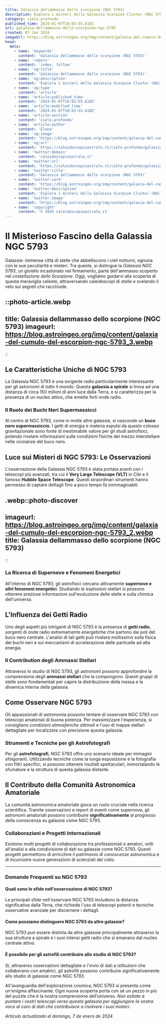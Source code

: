 ```yaml
---
title: Galassia dellammasso dello scorpione (NGC 5793)
description: Esplora i misteri della Galassia Scorpion Cluster (NGC 5793) in questa guida avvincente e ricca di dettagli astronomici! Scopri di più ora.
category: cielo-profondo
published_time: 2024-01-07T10:03:55.610Z
url: galassia-dellammasso-dello-scorpione-ngc-5793
created: 07 Jan 2024
imageUrl: https://blog.astroingeo.org/img/content/galaxia-del-cumulo-del-escorpion-ngc-5793_3.webp
head:
  meta:
    - name: 'keywords'
      content: 'Galassia dellammasso dello scorpione (NGC 5793)'
    - name: 'robots'
      content: 'index, follow'
    - name: 'og:title'
      content: 'Galassia dellammasso dello scorpione (NGC 5793)'
    - name: 'og:description'
      content: 'Esplora i misteri della Galassia Scorpion Cluster (NGC 5793) in questa guida avvincente e ricca di dettagli astronomici! Scopri di più ora.'
    - name: 'og:type'
      content: 'article'
    - name: 'article:published_time'
      content: '2024-01-07T10:03:55.610Z'
    - name: 'article:modified_time'
      content: '2024-01-07T10:03:55.610Z'
    - name: 'article:section'
      content: 'cielo-profondo'
    - name: 'article:author'
      content: 'Elena'
    - name: 'og:image'
      content: 'https://blog.astroingeo.org/img/content/galaxia-del-cumulo-del-escorpion-ngc-5793_3.webp'
    - name: 'og:url'
      content: 'https://caleidoscopioastrale.it/cielo-profondo/galassia-dellammasso-dello-scorpione-ngc-5793'
    - name: 'twitter:domain'
      content: 'caleidoscopioastrale.it'
    - name: 'twitter:url'
      content: 'https://caleidoscopioastrale.it/cielo-profondo/galassia-dellammasso-dello-scorpione-ngc-5793'
    - name: 'twitter:title'
      content: 'Galassia dellammasso dello scorpione (NGC 5793)'
    - name: 'twitter:card'
      content: 'https://blog.astroingeo.org/img/content/galaxia-del-cumulo-del-escorpion-ngc-5793_3.webp'
    - name: 'twitter:description'
      content: 'Esplora i misteri della Galassia Scorpion Cluster (NGC 5793) in questa guida avvincente e ricca di dettagli astronomici! Scopri di più ora.'
    - name: 'twitter:image'
      content: 'https://blog.astroingeo.org/img/content/galaxia-del-cumulo-del-escorpion-ngc-5793_3.webp'
    - name: 'copyright'
      content: '© 2024 caleidoscopioastrale.it'
---
```

# Il Misterioso Fascino della Galassia NGC 5793

Galassie: immense città di stelle che abbelliscono i cieli notturni, ognuna con le sue peculiarità e misteri. Tra queste, si distingue la *Galassia NGC 5793*, un gioiello incastonato nel firmamento, parte dell'ammasso scoperto nel *costellazione dello Scorpione*. Oggi, vogliamo guidarvi alla scoperta di questa meraviglia celeste, attraversando caleidoscopi di stelle e svelando il velo sui segreti che racchiude.

::photo-article.webp
---
title: Galassia dellammasso dello scorpione (NGC 5793)
imageurl: https://blog.astroingeo.org/img/content/galaxia-del-cumulo-del-escorpion-ngc-5793_3.webp
---
::

## Le Caratteristiche Uniche di NGC 5793

La Galassia NGC 5793 è una sorgente radio particolarmente interessante per gli astronomi di tutto il mondo. Questa **galassia a spirale** si trova ad una distanza di circa 150 milioni di anni luce dalla Terra, e si caratterizza per la presenza di un nucleo attivo, che emette forti onde radio.

### Il Ruolo dei Buchi Neri Supermassicci

Al centro di NGC 5793, come in molte altre galassie, si nasconde un **buco nero supermassiccio**. I getti di energia e materia espulsi da questo colosso gravitazionale sono fonte di inestimabile valore per gli studi astrofisici, potendo rivelare informazioni sulle condizioni fisiche del mezzo interstellare nelle vicinanze del buco nero.

## Luce sui Misteri di NGC 5793: Le Osservazioni

L'osservazione della Galassia NGC 5793 è stata portata avanti con i telescopi più avanzati, tra cui il **Very Large Telescope (VLT)** in Cile e il famoso **Hubble Space Telescope**. Questi straordinari strumenti hanno permesso di captare dettagli fino a poco tempo fa inimmaginabili.

.webp::photo-discover
---
imageurl: https://blog.astroingeo.org/img/content/galaxia-del-cumulo-del-escorpion-ngc-5793_2.webp
title: Galassia dellammasso dello scorpione (NGC 5793)
---
::

### La Ricerca di Supernove e Fenomeni Energetici

All'interno di NGC 5793, gli astrofisici cercano attivamente **supernove e altri fenomeni energetici**. Studiando le esplosioni stellari si possono ottenere preziose informazioni sull'evoluzione delle stelle e sulla chimica dell'universo.

## L'Influenza dei Getti Radio

Uno degli aspetti più intriganti di NGC 5793 è la presenza di **getti radio**, sorgenti di onde radio estremamente energetiche che partono dai poli del buco nero centrale. L'analisi di tali getti può rivelare moltissimo sulla fisica dei buchi neri e sui meccanismi di accelerazione delle particelle ad alta energia.

### Il Contribution degli Ammassi Stellari

Attraverso lo studio di NGC 5793, gli astronomi possono approfondire la comprensione degli **ammassi stellari** che la compongono. Questi gruppi di stelle sono fondamentali per capire la distribuzione della massa e la dinamica interna della galassia.

## Come Osservare NGC 5793

Gli appassionati di astronomia possono tentare di osservare NGC 5793 con telescopi amatoriali di buona potenza. Per massimizzare l'esperienza, si consigliano *condizioni atmosferiche ottimali* e l'uso di mappe stellari dettagliate per localizzare con precisione questa galassia.

### Strumenti e Tecniche per gli Astrofotografi

Per gli **astrofotografi**, NGC 5793 offre uno scenario ideale per immagini sfolgoranti. Utilizzando tecniche come la lunga esposizione e la fotografia con filtri specifici, si possono ottenere risultati spettacolari, immortalando le sfumature e la struttura di questa galassia distante.

## Il Contributo della Comunità Astronomica Amatoriale

La comunità astronomica amatoriale gioca un ruolo cruciale nella ricerca scientifica. Tramite osservazioni e report di eventi come supernove, gli astronomi amatoriali possono contribuire **significativamente** al progresso della conoscenza su galassie come NGC 5793.

### Collaborazioni e Progetti Internazionali

Esistono molti progetti di collaborazione tra professionisti e amatori, volti all'analisi e alla condivisione di dati su galassie come NGC 5793. Questi progetti permettono di arricchire il *patrimonio di conoscenze* astronomica e di incuriosire nuove generazioni di scienziati del cielo.

---

### Domande Frequenti su NGC 5793

#### Quali sono le sfide nell'osservazione di NGC 5793?
Le principali sfide nell'osservare NGC 5793 includono la distanza significativa dalla Terra, che richiede l'uso di telescopi potenti e tecniche osservative avanzate per discernere i dettagli.

#### Come possiamo distinguere NGC 5793 da altre galassie?
NGC 5793 può essere distinta da altre galassie principalmente attraverso la sua struttura a spirale e i suoi intensi getti radio che si emanano dal nucleo centrale attivo.

#### È possibile per gli astrofili contribuire allo studio di NGC 5793?
Sì, attraverso osservazioni dettagliate e l'invio di dati a istituzioni che collaborano con amatrici, gli astrofili possono contribuire significativamente allo studio di galassie come NGC 5793.

All'avanguardia dell'esplorazione cosmica, NGC 5793 si presenta come un'enigma affascinante. Ogni nuova scoperta porta con sé un pezzo in più del puzzle che è la nostra comprensione dell’universo. *Non esitate a puntare i vostri telescopi verso questa galassia per aggiungere la vostra voce al coro di dati che contribuisce a risolvere i suoi misteri*.

_Artículo actualizado el domingo, 7 de enero de 2024_